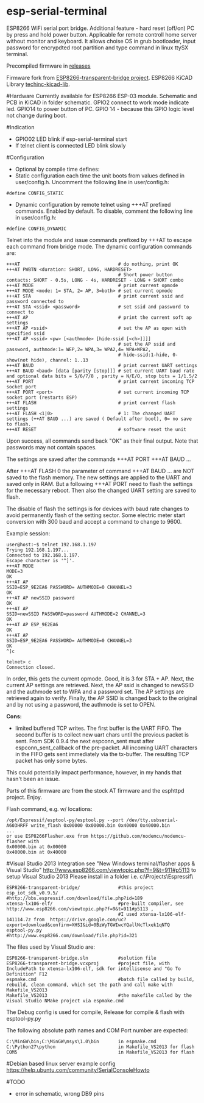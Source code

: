 esp-serial-terminal
==========================
ESP8266 WiFi serial port bridge. Additional feature - hard reset (off/on) PC by press and hold power button. 
Applicable for remote controll home server without monitor and keyboard. It allows choise OS in grub bootloader, input password for encrypdted root partition and type command in linux ttySX terminal.

Precompiled firmware in [releases](https://github.com/dima-ch/esp-serial-terminal/releases)

Firmware fork from [ESP8266-transparent-bridge project](https://github.com/beckdac/ESP8266-transparent-bridge).
ESP8266 KiCAD Library [techinc-kicad-lib](https://github.com/techinc/techinc-kicad-lib).

#Hardware
Currently available for ESP8266 ESP-03 module. Schematic and PCB in KiCAD in folder schematic. GPIO2 connect to work mode indicate led. GPIO14 to power button of PC. GPIO 14 - because this GPIO logic level not change during boot.

#Indication
* GPIO02 LED blink if esp-serial-terminal start
* If telnet client is connected LED blink slowly

#Configuration
* Optional by compile time defines:
 * Static configuration each time the unit boots from values defined in user/config.h.  Uncomment the following line in user/config.h:
```
#define CONFIG_STATIC
```
 * Dynamic configuration by remote telnet using +++AT prefixed commands. Enabled by default.  To disable, comment the following line in user/config.h:
```
#define CONFIG_DYNAMIC
```
Telnet into the module and issue commands prefixed by +++AT to escape each command from bridge mode.  The dynamic configuration commands are:
```
+++AT                                    # do nothing, print OK
+++AT PWBTN <duration: SHORT, LONG, HARDRESET>
										 # Short power button contacts: SHORT - 0.5s, LONG - 4s, HARDRESET - LONG + SHORT combo
+++AT MODE                               # print current opmode
+++AT MODE <mode: 1= STA, 2= AP, 3=both> # set current opmode
+++AT STA                                # print current ssid and password connected to
+++AT STA <ssid> <password>              # set ssid and password to connect to
+++AT AP                                 # print the current soft ap settings
+++AT AP <ssid>                          # set the AP as open with specified ssid
+++AT AP <ssid> <pw> [<authmode> [hide-ssid [<ch>]]]]
										 # set the AP ssid and password, authmode:1= WEP,2= WPA,3= WPA2,4= WPA+WPA2, 
										 # hide-ssid:1-hide, 0-show(not hide), channel: 1..13
+++AT BAUD                               # print current UART settings
+++AT BAUD <baud> [data [parity [stop]]] # set current UART baud rate and optional data bits = 5/6/7/8 , parity = N/E/O, stop bits = 1/1.5/2
+++AT PORT                               # print current incoming TCP socket port
+++AT PORT <port>                        # set current incoming TCP socket port (restarts ESP)
+++AT FLASH                              # print current flash settings
+++AT FLASH <1|0>                        # 1: The changed UART settings (++AT BAUD ...) are saved ( Default after boot), 0= no save to flash.
+++AT RESET                              # software reset the unit
```
Upon success, all commands send back "OK" as their final output.  Note that passwords may not contain spaces.

The settings are saved after the commands
+++AT PORT <port>
+++AT BAUD <baud> ...

After +++AT FLASH 0 the parameter of command +++AT BAUD <baud> ... are  NOT saved to the flash memory.
The new settings are applied to the UART and saved only in RAM.
But a following +++AT PORT <port>  need to flash the settings for the necessary reboot. Then also the changed UART setting are saved to flash.

The disable of flash the settings is for devices with baud rate changes to avoid permanently flash of the setting sector.
Some electric meter start conversion with 300 baud and accept a command to change to 9600.

Example session:
```
user@host:~$ telnet 192.168.1.197
Trying 192.168.1.197...
Connected to 192.168.1.197.
Escape character is '^]'.
+++AT MODE
MODE=3
OK
+++AT AP
SSID=ESP_9E2EA6 PASSWORD= AUTHMODE=0 CHANNEL=3
OK
+++AT AP newSSID password
OK
+++AT AP
SSID=newSSID PASSWORD=password AUTHMODE=2 CHANNEL=3
OK
+++AT AP ESP_9E2EA6
OK
+++AT AP
SSID=ESP_9E2EA6 PASSWORD= AUTHMODE=0 CHANNEL=3
OK
^]c

telnet> c
Connection closed.
```
In order, this gets the current opmode. Good, it is 3 for STA + AP. Next, the current AP settings are retrieved. Next, the AP ssid is changed to newSSID and the authmode set to WPA and a password set. The AP settings are retrieved again to verify. Finally, the AP SSID is changed back to the original and by not using a password, the authmode is set to OPEN.

**Cons:**

* limited buffered TCP writes. The first buffer is the UART FIFO. The second buffer is to collect new uart chars until the previous packet is sent.
From SDK 0.9.4 the next espconn_sent must after espconn_sent_callback of the pre-packet.
All incoming UART characters in the FIFO gets sent immediately via the tx-buffer. The resulting TCP packet has only some bytes.

This could potentially impact performance, however, in my hands that hasn't been an issue.


Parts of this firmware are from the stock AT firmware and the esphttpd project.
Enjoy.

Flash command, e.g. w/ locations:
```
/opt/Espressif/esptool-py/esptool.py --port /dev/tty.usbserial-A603HRFF write_flash 0x00000 0x00000.bin 0x40000 0x40000.bin
...
or use ESP8266Flasher.exe from https://github.com/nodemcu/nodemcu-flasher with
0x00000.bin at 0x00000
0x40000.bin at 0x40000
```

#Visual Studio 2013 Integration
see "New Windows terminal/flasher apps & Visual Studio" http://www.esp8266.com/viewtopic.php?f=9&t=911#p5113 to setup Visual Studio 2013
Please install in a folder i.e. c:\Projects\Espressif\
```
ESP8266-transparent-bridge/              #this project
esp_iot_sdk_v0.9.5/                      #http://bbs.espressif.com/download/file.php?id=189
xtensa-lx106-elf/                        #pre-built compiler, see http://www.esp8266.com/viewtopic.php?f=9&t=911#p5113 ,
                                         #I used xtensa-lx106-elf-141114.7z from  https://drive.google.com/uc?export=download&confirm=XHSI&id=0BzWyTGWIwcYQallNcTlxek1qNTQ
esptool-py.py                            #http://www.esp8266.com/download/file.php?id=321
```

The files used by Visual Studio are:
```
ESP8266-transparent-bridge.sln           #solution file
ESP8266-transparent-bridge.vcxproj       #project file, with IncludePath to xtensa-lx106-elf, sdk for intellisense and "Go To Definition" F12
espmake.cmd                              #batch file called by build, rebuild, clean command, which set the path and call make with Makefile_VS2013
Makefile_VS2013                          #the makefile called by the Visual Studio NMake project via espmake.cmd
```
The Debug config is used for compile, Release for compile & flash with esptool-py.py  

The following absolute path names and COM Port number are expected:
```
C:\MinGW\bin;C:\MinGW\msys\1.0\bin       in espmake.cmd
C:\Python27\python                       in Makefile_VS2013 for flash
COM5                                     in Makefile_VS2013 for flash
```

#Debian based linux server example config
https://help.ubuntu.com/community/SerialConsoleHowto

#TODO
* error in schematic, wrong DB9 pins
